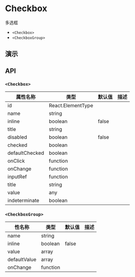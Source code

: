 # Checkbox [<i class="icon icon-edit2" ></i>](https://github.com/rsuite/rsuite.github.io/blob/master/src/components/checkbox/index.md)
多选框

- `<Checkbox>`
- `<CheckboxGroup>`


## 演示

<!--{demo}-->



## API

### `<Checkbox>`
| 属性名称           | 类型                | 默认值   | 描述  |
|----------------|-------------------|-------|-----|
| id             | React.ElementType |       |     |
| name           | string            |       |     |
| inline         | boolean           | false |     |
| title          | string            |       |     |
| disabled       | boolean           | false |     |
| checked        | boolean           |       |     |
| defaultChecked | boolean           |       |     |
| onClick        | function          |       |     |
| onChange       | function          |       |     |
| inputRef       | function          |       |     |
| title          | string            |       |     |
| value          | any               |       |     |
| indeterminate  | boolean           |       |     |


### `<CheckboxGroup>`

| 性名称          | 类型       | 默认值   | 描述  |
|--------------|----------|-------|-----|
| name         | string   |       |     |
| inline       | boolean  | false |     |
| value        | array    |       |     |
| defaultValue | array    |       |     |
| onChange     | function |       |     |
